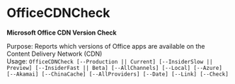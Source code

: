 # OfficeCDNCheck
<b>Microsoft Office CDN Version Check</b>

Purpose: Reports which versions of Office apps are available on the Content Delivery Network (CDN)</br>
Usage: `OfficeCDNCheck [--Production || Current] [--InsiderSlow || Preview] [--InsiderFast || Beta] [--AllChannels] [--Local] [--Azure] [--Akamai] [--ChinaCache] [--AllProviders] [--Date] [--Link] [--Check]`</br>
